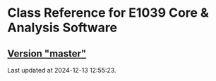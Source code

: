 # Class Reference for E1039 Core & Analysis Software
## [Version "master"](master/)
Last updated at 2024-12-13 12:55:23.

